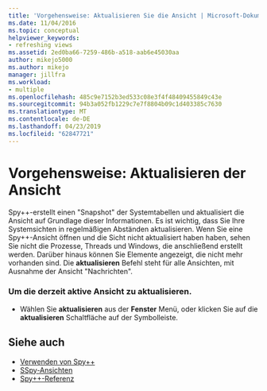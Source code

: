 ```yaml
---
title: 'Vorgehensweise: Aktualisieren Sie die Ansicht | Microsoft-Dokumentation'
ms.date: 11/04/2016
ms.topic: conceptual
helpviewer_keywords:
- refreshing views
ms.assetid: 2ed0ba66-7259-486b-a518-aab6e45030aa
author: mikejo5000
ms.author: mikejo
manager: jillfra
ms.workload:
- multiple
ms.openlocfilehash: 485c9e7152b3ed533c08e3f4f48409455849c43e
ms.sourcegitcommit: 94b3a052fb1229c7e7f8804b09c1d403385c7630
ms.translationtype: MT
ms.contentlocale: de-DE
ms.lasthandoff: 04/23/2019
ms.locfileid: "62847721"
---
```

# <a name="how-to-refresh-the-view"></a>Vorgehensweise: Aktualisieren der Ansicht
Spy++-erstellt einen "Snapshot" der Systemtabellen und aktualisiert die Ansicht auf Grundlage dieser Informationen. Es ist wichtig, dass Sie Ihre Systemsichten in regelmäßigen Abständen aktualisieren. Wenn Sie eine Spy++-Ansicht öffnen und die Sicht nicht aktualisiert haben haben, sehen Sie nicht die Prozesse, Threads und Windows, die anschließend erstellt werden. Darüber hinaus können Sie Elemente angezeigt, die nicht mehr vorhanden sind. Die **aktualisieren** Befehl steht für alle Ansichten, mit Ausnahme der Ansicht "Nachrichten".

### <a name="to-refresh-the-currently-active-view"></a>Um die derzeit aktive Ansicht zu aktualisieren.

- Wählen Sie **aktualisieren** aus der **Fenster** Menü, oder klicken Sie auf die **aktualisieren** Schaltfläche auf der Symbolleiste.

## <a name="see-also"></a>Siehe auch
- [Verwenden von Spy++](../debugger/using-spy-increment.md)
- [SSpy-Ansichten](../debugger/spy-increment-views.md)
- [Spy++-Referenz](../debugger/spy-increment-reference.md)